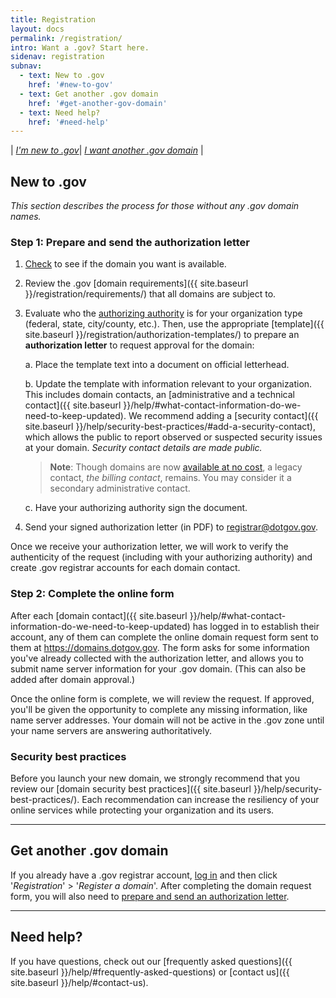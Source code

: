 ```yaml
---
title: Registration
layout: docs
permalink: /registration/
intro: Want a .gov? Start here.
sidenav: registration
subnav:
  - text: New to .gov
    href: '#new-to-gov'
  - text: Get another .gov domain
    href: '#get-another-gov-domain'
  - text: Need help?
    href: '#need-help'
---
```


| _[I'm new to .gov](#new-to-gov)_| _[I want another .gov domain](#get-another-gov-domain)_ |

## New to .gov
*This section describes the process for those without any .gov domain names.*

### Step 1: Prepare and send the authorization letter

1. [Check](https://domains.dotgov.gov/dotgov-web/registration/whois.xhtml) to see if the domain you want is available.

2. Review the .gov [domain requirements]({{ site.baseurl }}/registration/requirements/) that all domains are subject to.

3. Evaluate who the [authorizing authority]({{site.baseurl}}/help/#whats-an-authorizing-authority-and-who-is-ours) is for your organization type (federal, state, city/county, etc.). Then, use the appropriate [template]({{ site.baseurl }}/registration/authorization-templates/) to prepare an **authorization letter** to request approval for the domain:

    a. Place the template text into a document on official letterhead.

    b. Update the template with information relevant to your organization. This includes domain contacts, an [administrative and a technical contact]({{ site.baseurl }}/help/#what-contact-information-do-we-need-to-keep-updated). We recommend adding a [security contact]({{ site.baseurl }}/help/security-best-practices/#add-a-security-contact), which allows the public to report observed or suspected security issues at your domain. *Security contact details are made public.*
      > **Note**: Though domains are now [available at no cost]({{site.baseurl}}/2021/4/27/a-new-day-for-gov/), a legacy contact, *the billing contact*, remains. You may consider it a secondary administrative contact.

    c. Have your authorizing authority sign the document.

5. Send your signed authorization letter (in PDF) to <registrar@dotgov.gov>.

Once we receive your authorization letter, we will work to verify the authenticity of the request (including with your authorizing authority) and create .gov registrar accounts for each domain contact.

### Step 2: Complete the online form

After each [domain contact]({{ site.baseurl }}/help/#what-contact-information-do-we-need-to-keep-updated) has logged in to establish their account, any of them can complete the online domain request form sent to them at <https://domains.dotgov.gov>. The form asks for some information you've already collected with the authorization letter, and allows you to submit name server information for your .gov domain. (This can also be added after domain approval.)

Once the online form is complete, we will review the request. If approved, you'll be given the opportunity to complete any missing information, like name server addresses. Your domain will not be active in the .gov zone until your name servers are answering authoritatively.

### Security best practices

Before you launch your new domain, we strongly recommend that you review our [domain security best practices]({{ site.baseurl }}/help/security-best-practices/). Each recommendation can increase the resiliency of your online services while protecting your organization and its users.

***

## Get another .gov domain

If you already have a .gov registrar account, [log in](https://domains.dotgov.gov) and then click '_Registration_' > '_Register a domain_'. After completing the domain request form, you will also need to [prepare and send an authorization letter](#step-1-prepare-and-send-the-authorization-letter).

***

## Need help?

If you have questions, check out our [frequently asked questions]({{ site.baseurl }}/help/#frequently-asked-questions) or [contact us]({{ site.baseurl }}/help/#contact-us).
